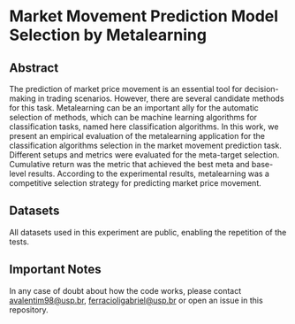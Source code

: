 # Market Movement Prediction Model Selection by Metalearning

## Abstract
The prediction of market price movement is an essential tool for decision-making in trading scenarios. However, there are several candidate methods for this task. Metalearning can be an important ally for the automatic selection of methods, which can be machine learning algorithms for classification tasks, named here classification algorithms. In this work, we present an empirical evaluation of the metalearning application for the classification algorithms selection in the market movement prediction task. Different setups and metrics were evaluated for the meta-target selection. Cumulative return was the metric that achieved the best meta and base-level results. According to the experimental results, metalearning was a competitive selection strategy for predicting market price movement.

## Datasets
All datasets used in this experiment are public, enabling the repetition of the tests.

## Important Notes
In any case of doubt about how the code works, please contact avalentim98@usp.br, ferracioligabriel@usp.br or open an issue in this repository.

